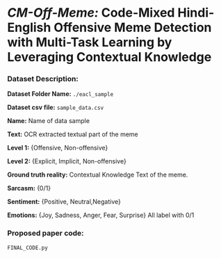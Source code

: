 # *CM-Off-Meme:* Code-Mixed Hindi-English Offensive Meme Detection with Multi-Task Learning by Leveraging Contextual Knowledge

### Dataset Description:

**Dataset Folder Name:** ```./eacl_sample```

**Dataset csv file:** ```sample_data.csv```

**Name:** Name of data sample

**Text:** OCR extracted textual part of the meme

**Level 1:** {Offensive, Non-offensive}

**Level 2:** {Explicit, Implicit, Non-offensive}

**Ground truth reality:** Contextual Knowledge Text of the meme. 

**Sarcasm:** {0/1}

**Sentiment:** {Positive, Neutral,Negative}

**Emotions:** {Joy, Sadness, Anger, Fear, Surprise} All label with 0/1

### Proposed paper code:

```FINAL_CODE.py```

